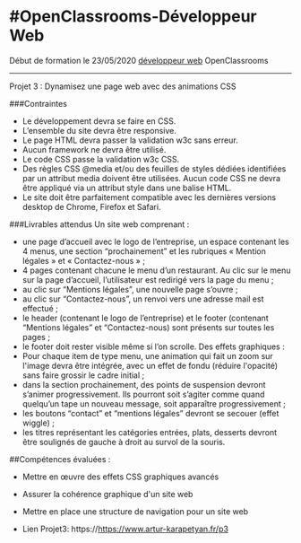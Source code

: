 #OpenClassrooms-Développeur Web
===

Début de formation le 23/05/2020 [développeur web](https://openclassrooms.com/fr/paths/185-developpeur-web) OpenClassrooms

---

Projet 3 : Dynamisez une page web avec des animations CSS

###Contraintes
* Le développement devra se faire en CSS.
* L’ensemble du site devra être responsive.
* Le page HTML devra passer la validation w3c sans erreur.
* Aucun framework ne devra être utilisé.
* Le code CSS passe la validation w3c CSS.
* Des règles CSS @media et/ou des feuilles de styles dédiées identifiées par un
  attribut media doivent être utilisées.
  Aucun code CSS ne devra être appliqué via un attribut style dans une balise HTML.
* Le site doit être parfaitement compatible avec les dernières versions desktop de
  Chrome, Firefox et Safari.

###Livrables attendus
  Un site web comprenant :
* une page d’accueil avec le logo de l’entreprise, un espace contenant les 4 menus,
  une section “prochainement” et les rubriques « Mention légales » et « Contactez-nous » ;
* 4 pages contenant chacune le menu d’un restaurant. Au clic sur le menu sur la page
  d’accueil, l’utilisateur est redirigé vers la page du menu ;
* au clic sur “Mentions légales”, une nouvelle page s’ouvre ;
* au clic sur “Contactez-nous”, un renvoi vers une adresse mail est effectué ;
* le header (contenant le logo de l’entreprise) et le footer (contenant “Mentions
  légales” et “Contactez-nous) sont présents sur toutes les pages ;
* le footer doit rester visible même si l’on scrolle.
  Des effets graphiques :
* Pour chaque item de type menu, une animation qui fait un zoom sur l'image devra
  être intégrée, avec un effet de fondu (réduire l'opacité) sans faire grossir le cadre
  initial ;
* dans la section prochainement, des points de suspension devront s’animer
  progressivement. Ils pourront soit s’agiter comme quand quelqu’un tape un
  nouveau message, soit apparaître progressivement ;
* les boutons “contact” et “mentions légales” devront se secouer (effet wiggle) ;
* les titres représentant les catégories entrées, plats, desserts devront être soulignés
  de gauche à droit au survol de la souris.

##Compétences évaluées :

* Mettre en œuvre des effets CSS graphiques avancés
* Assurer la cohérence graphique d'un site web
* Mettre en place une structure de navigation pour un site web

* Lien Projet3:
  https://https://www.artur-karapetyan.fr/p3
